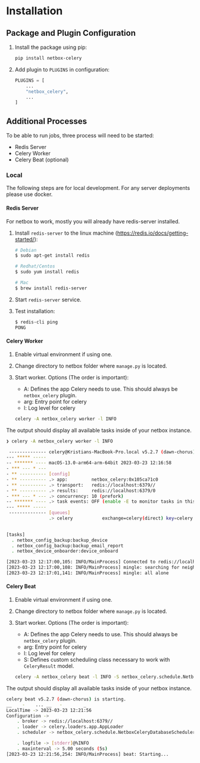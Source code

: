 # Installation

## Package and Plugin Configuration

1. Install the package using pip:

    ``` bash
    pip install netbox-celery
    ```

2. Add plugin to `PLUGINS` in configuration:

    ``` python
    PLUGINS = [
        ...
        "netbox_celery",
        ...
    ]
    ```

## Additional Processes

To be able to run jobs, three process will need to be started:

- Redis Server
- Celery Worker
- Celery Beat (optional)

### Local

The following steps are for local development. For any server deployments please use docker.

#### Redis Server

For netbox to work, mostly you will already have redis-server installed.

1. Install `redis-server` to the linux machine (https://redis.io/docs/getting-started/):

    ``` bash
    # Debian
    $ sudo apt-get install redis

    # Redhat/Centos
    $ sudo yum install redis

    # Mac
    $ brew install redis-server
    ```

2. Start `redis-server` service.

3. Test installation:

    ``` bash
    $ redis-cli ping
    PONG
    ```

#### Celery Worker

1. Enable virtual environment if using one.
2. Change directory to netbox folder where `manage.py` is located.
3. Start worker. Options (The order is important):

    - A:     Defines the app Celery needs to use. This should always be `netbox_celery` plugin.
    - arg:    Entry point for celery
    - l:     Log level for celery

    ``` bash
    celery -A netbox_celery worker -l INFO
    ```

The output should display all available tasks inside of your netbox instance.

``` bash
❯ celery -A netbox_celery worker -l INFO

 -------------- celery@Kristians-MacBook-Pro.local v5.2.7 (dawn-chorus)
--- ***** ----- 
-- ******* ---- macOS-13.0-arm64-arm-64bit 2023-03-23 12:16:58
- *** --- * --- 
- ** ---------- [config]
- ** ---------- .> app:         netbox_celery:0x105ca71c0
- ** ---------- .> transport:   redis://localhost:6379//
- ** ---------- .> results:     redis://localhost:6379/0
- *** --- * --- .> concurrency: 10 (prefork)
-- ******* ---- .> task events: OFF (enable -E to monitor tasks in this worker)
--- ***** ----- 
 -------------- [queues]
                .> celery           exchange=celery(direct) key=celery
                

[tasks]
  . netbox_config_backup:backup_device
  . netbox_config_backup:backup_email_report
  . netbox_device_onboarder:device_onboard

[2023-03-23 12:17:00,105: INFO/MainProcess] Connected to redis://localhost:6379//
[2023-03-23 12:17:00,108: INFO/MainProcess] mingle: searching for neighbors
[2023-03-23 12:17:01,141: INFO/MainProcess] mingle: all alone
```

#### Celery Beat

1. Enable virtual environment if using one.
2. Change directory to netbox folder where `manage.py` is located.
3. Start worker. Options (The order is important):

    - A: Defines the app Celery needs to use. This should always be `netbox_celery` plugin.
    - arg: Entry point for celery
    - l: Log level for celery
    - S: Defines custom scheduling class necessary to work with `CeleryResult` model.

    ``` bash
    celery -A netbox_celery beat -l INFO -S netbox_celery.schedule.NetboxCeleryDatabaseScheduler
    ```

The output should display all available tasks inside of your netbox instance.

``` bash
celery beat v5.2.7 (dawn-chorus) is starting.
__    -    ... __   -        _
LocalTime -> 2023-03-23 12:21:56
Configuration ->
    . broker -> redis://localhost:6379//
    . loader -> celery.loaders.app.AppLoader
    . scheduler -> netbox_celery.schedule.NetboxCeleryDatabaseScheduler

    . logfile -> [stderr]@%INFO
    . maxinterval -> 5.00 seconds (5s)
[2023-03-23 12:21:56,254: INFO/MainProcess] beat: Starting...
```
